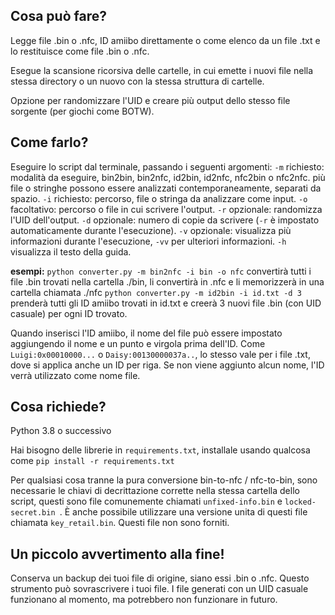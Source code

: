 ## Cosa può fare?

Legge file .bin o .nfc, ID amiibo direttamente o come elenco da un file .txt e lo restituisce come file .bin o .nfc.

Esegue la scansione ricorsiva delle cartelle, in cui emette i nuovi file nella stessa directory o un nuovo con la stessa struttura di cartelle.

Opzione per randomizzare l'UID e creare più output dello stesso file sorgente (per giochi come BOTW).

## Come farlo?

Eseguire lo script dal terminale, passando i seguenti argomenti:
`-m` richiesto: modalità da eseguire, bin2bin, bin2nfc, id2bin, id2nfc, nfc2bin o nfc2nfc. più file o stringhe possono essere analizzati contemporaneamente, separati da spazio.
`-i` richiesto: percorso, file o stringa da analizzare come input.
`-o` facoltativo: percorso o file in cui scrivere l'output.
`-r` opzionale: randomizza l'UID dell'output.
`-d` opzionale: numero di copie da scrivere (`-r` è impostato automaticamente durante l'esecuzione).
`-v` opzionale: visualizza più informazioni durante l'esecuzione, `-vv` per ulteriori informazioni.
`-h` visualizza il testo della guida.

**esempi:**
`python converter.py -m bin2nfc -i bin -o nfc` convertirà tutti i file .bin trovati nella cartella ./bin, li convertirà in .nfc e li memorizzerà in una cartella chiamata ./nfc
`python converter.py -m id2bin -i id.txt -d 3` prenderà tutti gli ID amiibo trovati in id.txt e creerà 3 nuovi file .bin (con UID casuale) per ogni ID trovato.

Quando inserisci l'ID amiibo, il nome del file può essere impostato aggiungendo il nome e un punto e virgola prima dell'ID. Come `Luigi:0x00010000...` o `Daisy:00130000037a..`, lo stesso vale per i file .txt, dove si applica anche un ID per riga. Se non viene aggiunto alcun nome, l'ID verrà utilizzato come nome file.

## Cosa richiede?

Python 3.8 o successivo

Hai bisogno delle librerie in `requirements.txt`, installale usando qualcosa come `pip install -r requirements.txt`

Per qualsiasi cosa tranne la pura conversione bin-to-nfc / nfc-to-bin, sono necessarie le chiavi di decrittazione corrette nella stessa cartella dello script, questi sono file comunemente chiamati `unfixed-info.bin` e `locked-secret.bin `. È anche possibile utilizzare una versione unita di questi file chiamata `key_retail.bin`. Questi file non sono forniti.

## Un piccolo avvertimento alla fine!

Conserva un backup dei tuoi file di origine, siano essi .bin o .nfc. Questo strumento può sovrascrivere i tuoi file. I file generati con un UID casuale funzionano al momento, ma potrebbero non funzionare in futuro.